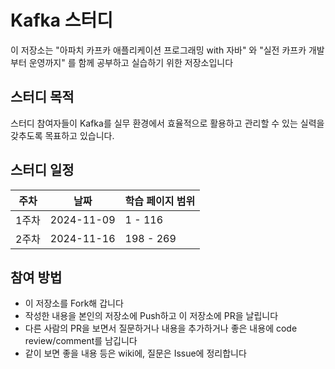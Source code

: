 # Kafka 스터디

이 저장소는 "아파치 카프카 애플리케이션 프로그래밍 with 자바" 와 "실전 카프카 개발부터 운영까지" 를 함께 공부하고 실습하기 위한 저장소입니다

## 스터디 목적

스터디 참여자들이 Kafka를 실무 환경에서 효율적으로 활용하고 관리할 수 있는 실력을 갖추도록 목표하고 있습니다.

## 스터디 일정
| 주차   | 날짜       | 학습 페이지 범위            |
|--------|------------|-----------------------------|
| 1주차  | 2024-11-09 | 1 - 116                      |
| 2주차  | 2024-11-16 | 198 - 269                      |

## 참여 방법
- 이 저장소를 Fork해 갑니다
- 작성한 내용을 본인의 저장소에 Push하고 이 저장소에 PR을 날립니다
- 다른 사람의 PR을 보면서 질문하거나 내용을 추가하거나 좋은 내용에 code review/comment를 남깁니다
- 같이 보면 좋을 내용 등은 wiki에, 질문은 Issue에 정리합니다
